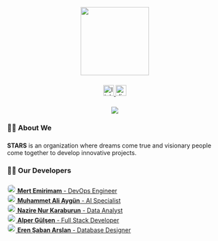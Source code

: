 <div align="center">
  <img height="160" src="https://media.licdn.com/dms/image/v2/D4D3DAQF48zUnGXlJCQ/image-scale_191_1128/image-scale_191_1128/0/1723304135931/stars42_cover?e=1724364000&v=beta&t=WBNmIIK0IDeMK6-ToiecHR_G1UXLmU01YnUA9zE484s"  />
</div>

###

<div align="center">
  <a href="https://www.linkedin.com/company/stars42" target="_blank">
    <img src="https://img.shields.io/static/v1?message=LinkedIn&logo=linkedin&label=&color=0077B5&logoColor=white&labelColor=&style=for-the-badge" height="25" alt="linkedin logo"  />
  </a>
  <a href="https://discord.com/invite/EChvqDrb" target="_blank">
    <img src="https://img.shields.io/static/v1?message=Discord&logo=discord&label=&color=7289DA&logoColor=white&labelColor=&style=for-the-badge" height="25" alt="discord logo"  />
  </a>
</div>

###

<div align="center">
  <img src="https://visitor-badge.laobi.icu/badge?page_id=StarsShiningintheSky.StarsShiningintheSky&left_text=Visitors"  />
</div>

###

<h3 align="left">🙋‍♂️  About We</h3>

###

<p align="left"><b>STARS</b> is an organization where dreams come true and visionary people come together to develop innovative projects.</p>

###

<h3 align="left">🧑‍💻  Our Developers</h3>

###

<p>
    <a href="https://github.com/mertemr/" target="_blank">
        <img src="https://avatars.githubusercontent.com/u/48881002?v=4" width="20" height="20" style="border-radius:50%" alt="mertemr" />
        <strong>Mert Emirimam</strong> - DevOps Engineer
    </a>
    <br>
    <a href="https://github.com/IrohAmca/" target="_blank">
        <img src="https://avatars.githubusercontent.com/u/109526680?v=4" width="20" height="20" style="border-radius:50%" alt="IrohAmca" />
        <strong>Muhammet Ali Aygün</strong> - AI Specialist
    </a>
    <br>
    <a href="https://github.com/nazirenur/" target="_blank">
        <img src="https://avatars.githubusercontent.com/u/121718975?v=4" width="20" height="20" style="border-radius:50%" alt="nazirenur" />
        <strong>Nazire Nur Karaburun</strong> - Data Analyst
    </a>
    <br>
    <a href="https://github.com/alpergulsenn/" target="_blank">
        <img src="https://avatars.githubusercontent.com/u/80630499?v=4" width="20" height="20" style="border-radius:50%" alt="alpergulsenn" />
        <strong>Alper Gülşen</strong> - Full Stack Developer
    </a>
    <br>
    <a href="https://github.com/Erehhs/" target="_blank">
        <img src="https://avatars.githubusercontent.com/u/160514780?v=4" width="20" height="20" style="border-radius:50%" alt="Erehhs" />
        <strong>Eren Şaban Arslan</strong> - Database Designer
    </a>
</p>


###
